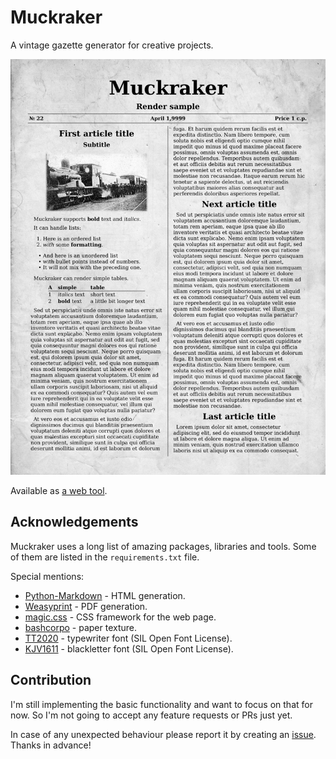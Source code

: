 # Muckraker
A vintage gazette generator for creative projects.

![Issue sample](./media/issue.png)

Available as [a web tool](http://muckraker.kmiziz.xyz).

## Acknowledgements
Muckraker uses a long list of amazing packages, libraries and tools.
Some of them are listed in the `requirements.txt` file.

Special mentions:
- [Python-Markdown](https://github.com/Python-Markdown/markdown) - HTML generation.
- [Weasyprint](https://github.com/Kozea/WeasyPrint) - PDF generation.
- [magic.css](https://css.winterveil.net/) - CSS framework for the web page.
- [bashcorpo](https://www.deviantart.com/bashcorpo) - paper texture.
- [TT2020](https://copypaste.wtf/TT2020/docs/) - typewriter font (SIL Open Font License).
- [KJV1611](https://github.com/ctrlcctrlv/kjv1611) - blackletter font (SIL Open Font License).

## Contribution
I'm still implementing the basic functionality and want to focus on that for now.
So I'm not going to accept any feature requests or PRs just yet.

In case of any unexpected behaviour please report it by creating an
[issue](https://github.com/kompoth/muckraker/issues). Thanks in advance!

